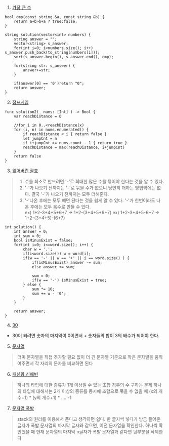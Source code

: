 1. [가장 큰 수](https://programmers.co.kr/learn/courses/30/lessons/42746?language=cpp)
```
bool cmp(const string &a, const string &b) {
    return a+b>b+a ? true:false;
}

string solution(vector<int> numbers) {
    string answer = "";
    vector<string> s_answer;
    for(int i=0; i<numbers.size(); i++) s_answer.push_back(to_string(numbers[i]));
    sort(s_answer.begin(), s_answer.end(), cmp);
    
    for(string str: s_answer) {
        answer+=str;
    }

    if(answer[0] == '0')return "0";
    return answer;
}
```

2. [점프게임](https://leetcode.com/problems/jump-game/)
```
func solution2(_ nums: [Int] ) -> Bool {
    var reachDistance = 0
    
    //for i in 0..<reachDistance(x)
    for (i, n) in nums.enumerated() {
        if reachDistance < i { return false }
        let jumpCnt = n
        if i+jumpCnt >= nums.count - 1 { return true }
        reachDistance = max(reachDistance, i+jumpCnt)
    }
    return false
}
```

3. [잃어버린 괄호](https://www.acmicpc.net/problem/1541)
> 1. 수를 최소로 만드려면 '-'로 최대한 많은 수를 묶어야 한다는 것을 알 수 있다.
> 2. '-'가 나오기 전까지는 '-'로 묶을 수가 없으니 당연히 더하는 방법밖에는 없다. 결국 '-'가 나오기 전까지는 모두 더해준다.
> 3. '-'나온 후에는 모두 빼면 된다는 것을 쉽게 알 수 있다. '-'가 한번이라도 나온 후에는 모두 음수로 만들 수 있다.  
> ex) 1+2-3+4+5+6+7    ->  1+2-(3+4+5+6+7)
> ex) 1+2-3+4+5-6+7     -> 1+2-(3+4+5)-(6+7) 

````
int solution() {
    int answer = 0;
    int sum = 0;
    bool isMinusExist = false;
    for(int i=0; i<=word.size(); i++) {
        char w = '.';
        if(i<word.size()) w = word[i];
        if(w == '-' || w == '+' || i == word.size() ) {
            if(isMinusExist) answer -= sum;
            else answer += sum;
            
            sum = 0;
            if(w == '-') isMinusExist = true;
        } else {
            sum *= 10;
            sum += w - '0';
        }
    }
    
    return answer;
}
````

4. [30](https://www.acmicpc.net/problem/10610)
- 30이 되려면 숫자의 마지막이 0이면서 + 숫자들의 합이 3의 배수가 되어야 한다.

5. [문자열](https://www.acmicpc.net/problem/1120)
> 더미 문자열을 직접 추가할 필요 없이 더 긴 문자열 기준으로 작은 문자열을 움직여주면서 각 자리의 문자를 비교하면 된다

6. [패션왕 신해빈](https://www.acmicpc.net/problem/9375)
> 하나의 타입에 대한 종류가 1개 이상일 수 있는 조합 경우의 수 구하는 문제
> 하나의 타입에 대해서는 2개 이상의 종류를 동시에 조합으로 묶을 수 없을 때
> (x의 개수+1) * (y의 개수+1) * .... -1

7. [문자열 폭발](https://www.acmicpc.net/problem/9935)
> stack의 원리를 이용해서 푼다고 생각하면 쉽다. 한 글자씩 넣다가 방금 들어온 글자가 폭발 문자열의 마지막 글자와 같으면, 이전 문자열을 확인한다.
> 하나씩 확인했을 때 현재 문자열의 마지막 n글자가 폭발 문자열과 같다면 뒷부분을 삭제한다
